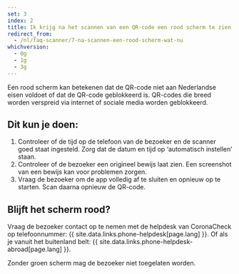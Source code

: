 ```yaml
---
set: 3
index: 2
title: Ik krijg na het scannen van een QR-code een rood scherm te zien, wat nu?
redirect_from: 
  - /nl/faq-scanner/7-na-scannen-een-rood-scherm-wat-nu
whichversion:
  - 0g
  - 1g
  - 3g
---
```

Een rood scherm kan betekenen dat de QR-code niet aan Nederlandse eisen voldoet of dat de QR-code geblokkeerd is. QR-codes die breed worden verspreid via internet of sociale media worden geblokkeerd.

## Dit kun je doen:

1. Controleer of de tijd op de telefoon van de bezoeker en de scanner goed staat ingesteld. Zorg dat de datum en tijd op ‘automatisch instellen’ staan.
2. Controleer of de bezoeker een origineel bewijs laat zien. Een screenshot van een bewijs kan voor problemen zorgen.
3. Vraag de bezoeker om de app volledig af te sluiten en opnieuw op te starten. Scan daarna opnieuw de QR-code.

## Blijft het scherm rood?

Vraag de bezoeker contact op te nemen met de helpdesk van CoronaCheck op telefoonnummer: {{ site.data.links.phone-helpdesk[page.lang] }}. Of als je vanuit het buitenland belt: {{ site.data.links.phone-helpdesk-abroad[page.lang] }}.

Zonder groen scherm mag de bezoeker niet toegelaten worden.
